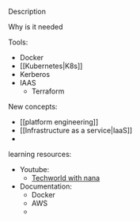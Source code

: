 
Description

Why is it needed

Tools: 
* Docker
* [[Kubernetes|K8s]]
* Kerberos
* IAAS
	* Terraform

New concepts: 
* [[platform engineering]] 
* [[Infrastructure as a service|IaaS]] 
* 


learning resources: 
* Youtube: 
	* [Techworld with nana](https://www.youtube.com/@TechWorldwithNana/videos)
* Documentation: 
	* Docker
	* AWS
	* 
